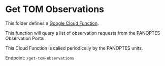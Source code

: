 Get TOM Observations
====================

This folder defines a [Google Cloud Function](https://cloud.google.com/functions/).

This function will query a list of observation requests from the PANOPTES Observation Portal. 

This Cloud Function is called periodically by the PANOPTES units.

Endpoint: `/get-tom-observations`


